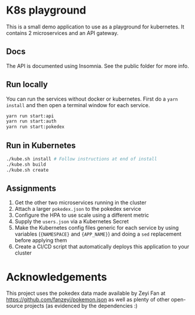 # K8s playground

This is a small demo application to use as a playground for kubernetes. It contains 2 microservices and an API gateway.

## Docs

The API is documented using Insomnia. See the public folder for more info.

## Run locally

You can run the services without docker or kubernetes. First do a `yarn install` and then open a terminal window for each service.

```sh
yarn run start:api
yarn run start:auth
yarn run start:pokedex
```

## Run in Kubernetes

```sh
./kube.sh install # Follow instructions at end of install
./kube.sh build
./kube.sh create
```

## Assignments

1. Get the other two microservices running in the cluster
1. Attach a larger `pokedex.json` to the pokedex service
1. Configure the HPA to use scale using a different metric
1. Supply the `users.json` via a Kubernetes Secret
1. Make the Kubernetes config files generic for each service by using variables (`{NAMESPACE}` and `{APP_NAME}`) and doing a `sed` replacement before applying them
1. Create a CI/CD script that automatically deploys this application to your cluster

# Acknowledgements

This project uses the pokedex data made available by Zeyi Fan at https://github.com/fanzeyi/pokemon.json as well as plenty of other open-source projects (as evidenced by the dependencies :)